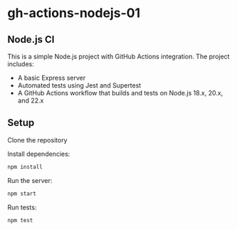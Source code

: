 # gh-actions-nodejs-01

## Node.js CI  

This is a simple Node.js project with GitHub Actions integration. The project includes:  

- A basic Express server  
- Automated tests using Jest and Supertest  
- A GitHub Actions workflow that builds and tests on Node.js 18.x, 20.x, and 22.x  

## Setup  

Clone the repository

Install dependencies:

```sh
npm install
```

Run the server:

```sh
npm start
```

Run tests:

```sh
npm test
```
